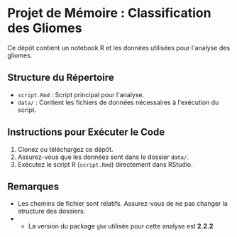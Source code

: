 # Projet de Mémoire : Classification des Gliomes

Ce dépôt contient un notebook R et les données utilisées pour l'analyse des gliomes.

## Structure du Répertoire
- `script.Rmd` : Script principal pour l'analyse.
- `data/` : Contient les fichiers de données nécessaires à l'exécution du script.

## Instructions pour Exécuter le Code
1. Clonez ou téléchargez ce dépôt.
2. Assurez-vous que les données sont dans le dossier `data/`.
3. Exécutez le script R (`script.Rmd`) directement dans RStudio.

## Remarques
- Les chemins de fichier sont relatifs. Assurez-vous de ne pas changer la structure des dossiers.
- - La version du package `gbm` utilisée pour cette analyse est **2.2.2** 
